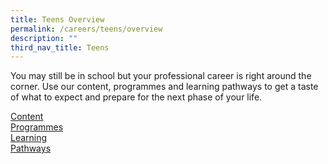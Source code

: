```yaml
---
title: Teens Overview
permalink: /careers/teens/overview
description: ""
third_nav_title: Teens
---
```

You may still be in school but your professional career is right around the corner. Use our content, programmes and learning pathways to get a taste of what to expect and prepare for the next phase of your life.

<div class="row is-multiline">
  <div class="col is-one-third">
    <div class="clickbox is-pink-ruby">
      <a href="/careers/teens/content">
        <span>Content</span>
      </a>
    </div>
  </div>
  <div class="col is-one-third">
    <div class="clickbox is-pink-ruby">
      <a href="/careers/teens/programmes">
        <span>Programmes</span>
      </a>
    </div>
  </div>
  <div class="col is-one-third">
    <div class="clickbox is-pink-ruby">
      <a href="/careers/teens/learning-pathways">
        <span>Learning<br>Pathways</span>
      </a>
    </div>
  </div>
</div>